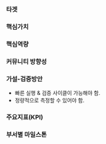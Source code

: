 ### 타겟

### 핵심가치

### 핵심역량

### 커뮤니티 방향성

### 가설-검증방안
- 빠른 실행 & 검증 사이클이 가능해야 함.
- 정량적으로 측정할 수 있어야 함.

### 주요지표(KPI)

### 부서별 마일스톤

